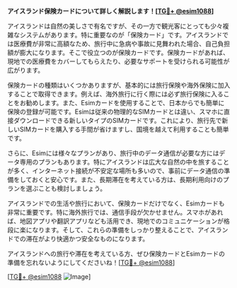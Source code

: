 **アイスランド保険カードについて詳しく解説します！[[TG💪+ @esim1088](https://t.me/s/esim1088)]**

アイスランドは自然の美しさで有名ですが、その一方で観光客にとっても少々複雑なシステムがあります。特に重要なのが「保険カード」です。アイスランドでは医療費が非常に高額なため、旅行中に急病や事故に見舞われた場合、自己負担額が膨大になります。そこで役立つのが保険カードです。保険カードがあれば、現地での医療費をカバーしてもらえたり、必要なサポートを受けられる可能性が広がります。

保険カードの種類はいくつかありますが、基本的には旅行保険や海外保険に加入することで取得できます。例えば、海外旅行に行く際には必ず旅行保険に入ることをお勧めします。また、Esimカードを使用することで、日本からでも簡単に保険の登録が可能です。Esimは従来の物理的なSIMカードとは違い、スマホに直接ダウンロードできる新しいタイプのSIMカードです。これにより、旅行先で新しいSIMカードを購入する手間が省けますし、国境を越えて利用することも簡単です。

さらに、Esimには様々なプランがあり、旅行中のデータ通信が必要な方にはデータ専用のプランもあります。特にアイスランドは広大な自然の中を旅することが多く、インターネット接続が不安定な場所も多いので、事前にデータ通信の準備をしておくと安心です。また、長期滞在を考えている方は、長期利用向けのプランを選ぶことも検討しましょう。

アイスランドでの生活や旅行において、保険カードだけでなく、Esimカードも非常に重要です。特に海外旅行では、通信手段が欠かせません。スマホがあれば、地図アプリや翻訳アプリなども活用でき、現地でのコミュニケーションが格段に楽になります。そして、これらの準備をしっかり整えることで、アイスランドでの滞在がより快適かつ安全なものになります。

アイスランドへの旅行や滞在を考えている方、ぜひ保険カードとEsimカードの準備を忘れないようにしてくださいね！[[TG💪+ @esim1088](https://t.me/s/esim1088)]

[[TG💪+ @esim1088](https://t.me/s/esim1088) ![Image](https://i.postimg.cc/Y0z9fWf4/image.png)]
